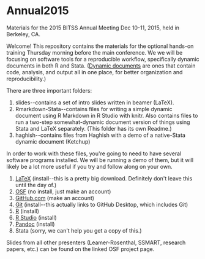 # Annual2015
Materials for the 2015 BITSS Annual Meeting Dec 10-11, 2015, held in Berkeley, CA.

Welcome! This repository contains the materials for the optional hands-on training Thursday morning before the main conference. We we will be focusing on software tools for a reproducible workflow, specifically dynamic documents in both R and Stata. ([Dynamic documents](http://rmarkdown.rstudio.com/) are ones that contain code, analysis, and output all in one place, for better organization and reproducibility.)

There are three important folders:

1. slides--contains a set of intro slides written in beamer (LaTeX).
2. Rmarkdown-Stata--contains files for writing a simple dynamic document using R Markdown in R Studio with knitr. Also contains files to run a two-step somewhat-dynamic document version of things using Stata and LaTeX separately. (This folder has its own Readme.)
3. haghish--contains files from Haghish with a demo of a native-Stata dynamic document (Ketchup)

In order to work with these files, you're going to need to have several software programs installed. We will be running a demo of them, but it will likely be a lot more useful if you try and follow along on your own.

1. [LaTeX](https://latex-project.org/ftp.html) (install--this is a pretty big download. Definitely don't leave this until the day of.)
2. [OSF](http://osf.io) (no install, just make an account)
3. [GitHub.com](http://github.com) (make an account)
4. [Git](https://desktop.github.com/) (install--this actually links to GitHub Desktop, which includes Git)
5. [R](https://www.r-project.org/) (install)
6. [R Studio](https://www.rstudio.com/products/RStudio/) (install)
7. [Pandoc](http://pandoc.org/installing.html) (install)
8. Stata (sorry, we can't help you get a copy of this.)

Slides from all other presenters (Leamer-Rosenthal, SSMART, research papers, etc.) can be found on the linked OSF project page.

